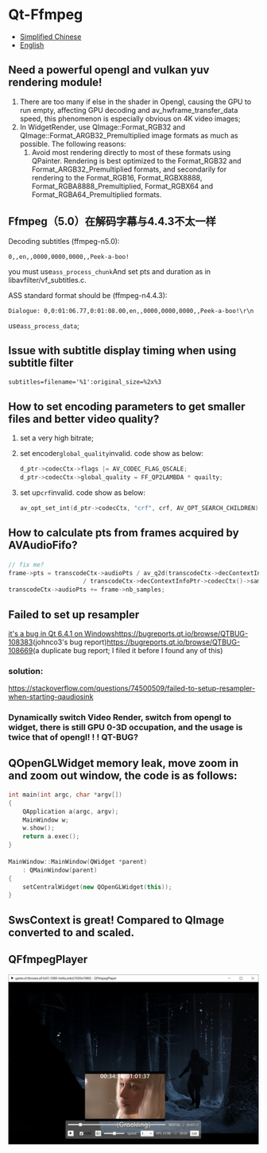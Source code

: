# Qt-Ffmpeg

-   [Simplified Chinese](README.md)
-   [English](README.en.md)

## Need a powerful opengl and vulkan yuv rendering module!

1.  There are too many if else in the shader in Opengl, causing the GPU to run empty, affecting GPU decoding and av_hwframe_transfer_data speed, this phenomenon is especially obvious on 4K video images;
2.  In WidgetRender, use QImage::Format_RGB32 and QImage::Format_ARGB32_Premultiplied image formats as much as possible. The following reasons:
    1.  Avoid most rendering directly to most of these formats using QPainter. Rendering is best optimized to the Format_RGB32  and Format_ARGB32_Premultiplied formats, and secondarily for rendering to the Format_RGB16, Format_RGBX8888,  Format_RGBA8888_Premultiplied, Format_RGBX64 and Format_RGBA64_Premultiplied formats.

## Ffmpeg（5.0）在解码字幕与4.4.3不太一样

Decoding subtitles (ffmpeg-n5.0):

    0,,en,,0000,0000,0000,,Peek-a-boo!

you must use`ass_process_chunk`And set pts and duration as in libavfilter/vf_subtitles.c.

ASS standard format should be (ffmpeg-n4.4.3):

    Dialogue: 0,0:01:06.77,0:01:08.00,en,,0000,0000,0000,,Peek-a-boo!\r\n

use`ass_process_data`;

## Issue with subtitle display timing when using subtitle filter

    subtitles=filename='%1':original_size=%2x%3

## How to set encoding parameters to get smaller files and better video quality?

1.  set a very high bitrate;
2.  set encoder`global_quality`invalid. code show as below:

    ```C++
    d_ptr->codecCtx->flags |= AV_CODEC_FLAG_QSCALE;
    d_ptr->codecCtx->global_quality = FF_QP2LAMBDA * quailty;
    ```
3.  set up`crf`invalid. code show as below:

    ```C++
    av_opt_set_int(d_ptr->codecCtx, "crf", crf, AV_OPT_SEARCH_CHILDREN);
    ```

## How to calculate pts from frames acquired by AVAudioFifo?

```C++
// fix me?
frame->pts = transcodeCtx->audioPts / av_q2d(transcodeCtx->decContextInfoPtr->timebase())
                     / transcodeCtx->decContextInfoPtr->codecCtx()->sampleRate();
transcodeCtx->audioPts += frame->nb_samples;
```

## Failed to set up resampler

[it's a bug in Qt 6.4.1 on Windows](https://forum.qt.io/topic/140523/qt-6-x-error-message-qt-multimedia-audiooutput-failed-to-setup-resampler)<https://bugreports.qt.io/browse/QTBUG-108383>(johnco3's bug report)<https://bugreports.qt.io/browse/QTBUG-108669>(a duplicate bug report; I filed it before I found any of this)

### solution:

<https://stackoverflow.com/questions/74500509/failed-to-setup-resampler-when-starting-qaudiosink>

### Dynamically switch Video Render, switch from opengl to widget, there is still GPU 0-3D occupation, and the usage is twice that of opengl! ! ! QT-BUG?

## QOpenGLWidget memory leak, move zoom in and zoom out window, the code is as follows:

```C++
int main(int argc, char *argv[])
{
    QApplication a(argc, argv);
    MainWindow w;
    w.show();
    return a.exec();
}

MainWindow::MainWindow(QWidget *parent)
    : QMainWindow(parent)
{
    setCentralWidget(new QOpenGLWidget(this));
}

```

## SwsContext is great! Compared to QImage converted to and scaled.

## QFfmpegPlayer

<div align=center><img src="doc/player.jpeg"></div>
